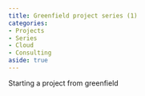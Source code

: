 ```yaml
---
title: Greenfield project series (1)
categories:
- Projects
- Series
- Cloud
- Consulting
aside: true
---
```


Starting a project from greenfield